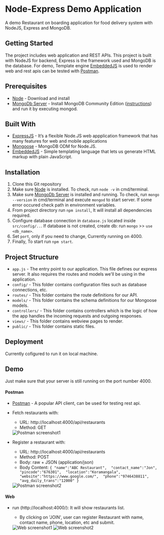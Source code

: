 # Node-Express Demo Application
A demo Restaurant on boarding application for food delivery system with NodeJS, Express and MongoDB.

## Getting Started

The project includes web application and REST APIs. This project is built with NodeJS for backend, Express is the framework used and MongoDB is the database. For demo, Template engine [EmbeddedJS](https://ejs.co/) is used to render web and rest apis can be tested with [Postman](https://www.postman.com/).

## Prerequisites

* [Node](https://nodejs.org/en/download/) - Download and install 
* [MongoDb Server](https://www.mongodb.com/download-center/community) - Install MongoDB Community Edition ([instructions](https://docs.mongodb.com/manual/installation/#tutorials)) and run it by executing mongod.

## Built With

* [ExpressJS](https://expressjs.com/) -  It’s a flexible Node.JS web appplication framework that has many features for web and mobile applications
* [Mongoose](http://mongoosejs.com/) - MongoDB ODM for Node.JS.
* [EmbeddedJS](https://ejs.co/) - Simple templating language that lets us generate HTML markup with plain JavaScript.

## Installation

1. Clone this Git repository
2. Make sure [Node](https://nodejs.org/en/download/) is installed. To check, run `node -v` in cmd/terminal.
3. Make sure [MongoDb Server](https://www.mongodb.com/download-center/community) is installed and running. To check, run `mongo --version` in cmd/terminal and execute `mongod` to start server. If some error occured check path in environment variables.
4. From project directory run `npm install`, It will install all dependencies required.
5. Configure database connection in `database.js` located inside `src/config/..`. If database is not created, create db: run `mongo` >> `use <db_name>`.
6. Set `port`, only if you need to change, Currently running on 4000.
7. Finally, To start run `npm start`.

## Project Structure

- `app.js` - The entry point to our application. This file defines our express server. It also requires the routes and models we'll be using in the application.
- `config/` - This folder contains configuration files such as database connections, etc.
- `routes/` - This folder contains the route definitions for our API.
- `models/` - This folder contains the schema definitions for our Mongoose models.
- `controllers/` - This folder contains controllers which is the logic of how the app handles the incoming requests and outgoing responses.
- `views/` - This folder contains webview pages to render.
- `public/` - This folder contains static files.

## Deployment

Currently cofigured to run it on local machine.

## Demo

Just make sure that your server is still running on the port number 4000.

#### Postman
  * [Postman](https://www.postman.com/) - A popular API client, can be used for testing rest api.
  * Fetch restaurants with:
    * URL: http://localhost:4000/api/restaurants
    * Method: GET
    
    <img src="https://github.com/aliakbar-k8811/vymo-machine-test/blob/master/src/public/screenshots/postman1.png?raw=true" alt="Postman screenshot1" />
    
  * Register a restaurant with:
    * URL: http://localhost:4000/api/restaurants
    * Method: POST
    * Body: raw + JSON (application/json)
    * Body Content: `{
            "name":"ABC Restaurant", 
            "contact_name":"Jon", 
            "pincode":"676301", 
            "location":"Koramangala", 
            "website":"https://www.google.com/", 
            "phone":"9746438811", 
            "avg_daily_trans":"12000"
          }`
          
    <img src="https://github.com/aliakbar-k8811/vymo-machine-test/blob/master/src/public/screenshots/postman2.png?raw=true" alt="Postman screenshot2" />
    

#### Web
  * run (http://localhost:4000/): It will show restaurants list.
    * By clicking on 'JOIN', user can register Restaurant with name, contact name, phone, location, etc and submit.
    
    <img src="https://github.com/aliakbar-k8811/vymo-machine-test/blob/master/src/public/screenshots/web1.png?raw=true" alt="Web screenshot1" />
    
    <img src="https://github.com/aliakbar-k8811/vymo-machine-test/blob/master/src/public/screenshots/web2.png?raw=true" alt="Web screenshot2" />
    
